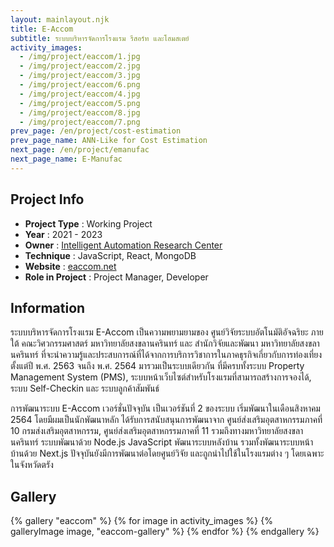 ```yaml
---
layout: mainlayout.njk
title: E-Accom
subtitle: ระบบบริหารจัดการโรงแรม รีสอร์ท และโฮมสเตย์
activity_images:
  - /img/project/eaccom/1.jpg
  - /img/project/eaccom/2.jpg
  - /img/project/eaccom/3.jpg
  - /img/project/eaccom/6.png
  - /img/project/eaccom/4.jpg
  - /img/project/eaccom/5.png
  - /img/project/eaccom/8.jpg
  - /img/project/eaccom/7.png
prev_page: /en/project/cost-estimation
prev_page_name: ANN-Like for Cost Estimation
next_page: /en/project/emanufac
next_page_name: E-Manufac
---
```


## Project Info

- **Project Type** : Working Project
- **Year** : 2021 - 2023
- **Owner** : [Intelligent Automation Research Center](https://iarc.psu.ac.th)
- **Technique** : JavaScript, React, MongoDB
- **Website** : [eaccom.net](https://eaccom.net)
- **Role in Project** : Project Manager, Developer

## Information

ระบบบริหารจัดการโรงแรม E-Accom เป็นความพยามยามของ ศูนย์วิจัยระบบอัตโนมัติอัจฉริยะ ภายใต้ คณะวิศวกรรมศาสตร์ มหาวิทยาลัยสงขลานครินทร์ และ สำนักวิจัยและพัฒนา มหาวิทยาลัยสงขลานครินทร์ ที่จะนำความรู้และประสบการณ์ที่ได้จากการบริการวิชาการในภาคธุรกิจเกี่ยวกับการท่องเที่ยงตั้งแต่ปี พ.ศ. 2563 จนถึง พ.ศ. 2564 มารวมเป็นระบบเดียวกัน ที่มีครบทั้งระบบ Property Management System (PMS), ระบบหน้าเว็บไซต์สำหรับโรงแรมที่สามารถสร้างการจองได้, ระบบ Self-Checkin และ ระบบลูกค้าสัมพันธ์

การพัฒนาระบบ E-Accom เวอร์ชั่นปัจจุบัน เป็นเวอร์ชันที่ 2 ของระบบ เริ่มพัฒนาในเดือนสิงหาคม 2564 โดยมีผมเป็นนักพัฒนาหลัก ได้รับการสนับสนุนการพัฒนาจาก ศูนย์ส่งเสริมอุตสาหกรรมภาคที่ 10 กรมส่งเสริมอุตสาหกรรม, ศูนย์ส่งเสริมอุตสาหกรรมภาคที่ 11 รวมถึงทางมหาวิทยาลัยสงขลานครินทร์ ระบบพัฒนาด้วย Node.js JavaScript พัฒนาระบบหลังบ้าน รวมทั้งพัฒนาระบบหน้าบ้านด้วย Next.js ปัจจุบันยังมีการพัฒนาต่อโดยศูนย์วิจัย และถูกนำไปใช้ในโรงแรมต่าง ๆ โดยเฉพาะในจังหวัดตรัง

## Gallery

<html>
{% gallery "eaccom" %}
{% for image in activity_images %}
{% galleryImage image, "eaccom-gallery" %}
{% endfor %}
{% endgallery %}
</html>
